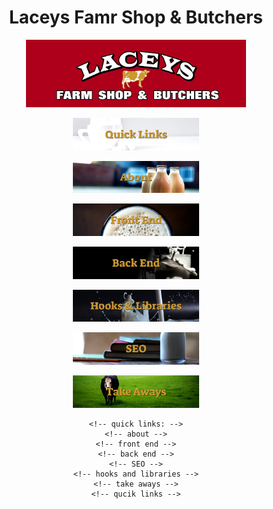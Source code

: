 <div align="center">
<h1>Laceys Famr Shop & Butchers</h1>
<img
    src="./public/Media/Photoshoot/Logo.jpg"
    width="70%"
    />



<img
    src="./public/Media/README/quickLinks.jpg"
    width="40%"
    />




<img
    src="./public/Media/README/abouts.jpg"
    width="40%"
    />




<img
    src="./public/Media/README/frontEnd.jpg"
    width="40%"
    />



<img
    src="./public/Media/README/backEnd.jpg"
    width="40%"
    />





<img
    src="./public/Media/README/hooksAndLibraries.jpg"
    width="40%"
    />





<img
    src="./public/Media/README/SEOjpg.jpg"
    width="40%"
    />



<img
    src="./public/Media/README/takeAways.jpg"
    width="40%"
    />












    <!-- quick links: -->
    <!-- about -->
    <!-- front end -->
    <!-- back end -->
    <!-- SEO -->
    <!-- hooks and libraries -->
    <!-- take aways -->
    <!-- qucik links -->

</div>
